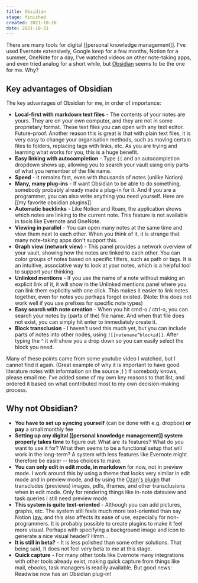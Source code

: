 ```yaml
---
title: Obsidian
stage: finished
created: 2021-10-26
date: 2021-10-31
---
```


There are many tools for digital [[personal knowledge management]]. I've used Evernote extensively, Google keep for a few months, Notion for a summer, OneNote for a day, I've watched videos on other note-taking apps, and even tried analog for a short while, but [Obsidian](https://obsidian.md/)  seems to be the one for me. Why?

## Key advantages of Obsidian
The key advantages of Obsidian for me, in order of importance:
- **Local-first with markdown text files** - The contents of your notes are yours. They are on your own computer, and they are not in some proprietary format. These text files you can open with any text editor. Future-proof. Another reason this is great is that with plain text files, it is very easy to change your organisation methods, such as moving certain files to folders, replacing tags with links, etc. As you are trying and learning what works for you, this is a huge benefit.
- **Easy linking with autocompletion** - Type `[[` and an autocompletion dropdown shows up, allowing you to search your vault using only parts of what you remember of the file name.
- **Speed** - It remains fast, even with thousands of notes (unlike Notion)
- **Many, many plug-ins** - If want Obsidian to be able to do something, somebody probably already made a plug-in for it. And if you are a programmer, you can also write anything you need yourself. Here are [[my favorite obsidian plugins]].
- **Automatic backlinks** - Like Notion and Roam, the application shows which notes are linking to the current note. This feature is not available in tools like Evernote and OneNote.
- **Viewing in parallel** - You can open many notes at the same time and view them next to each other. When you think of it, it is strange that many note-taking apps don't support this.
- **Graph view (network view)** - This panel provides a network overview of your vault, showing how the notes are linked to each other. You can color groups of notes based on specific filters, such as path or tags. It is an intuitive, associative way to look at your notes, which is a helpful tool to support your thinking.
- **Unlinked mentions** - If you use the name of a note without making an explicit link of it, it will show in the Unlinked mentions panel where you can link them explicitly with one click. This makes it easier to link notes together, even for notes you perhaps forgot existed. (Note: this does not work well if you use prefixes for specific note types)
- **Easy search with note creation** - When you hit cmd-o / ctrl-o, you can search your notes by (parts of the) file name. And when that file does not exist, you can simply hit enter to immediately create it.
- **Block transclusion** - I haven't used this much yet, but you can include parts of notes into other nodes, using `![[notename^blockid]]`. After typing the `^` it will show you a drop down so you can easily select the block you need.

Many of these points came from some youtube video I watched, but I cannot find it again. (Great example of why it is important to have good literature notes with information on the source ;) ) If somebody knows, please email me.
I've added some of my own key reasons to that list, and ordered it based on what contributed most to my own decision-making process.

## Why not Obsidian?
- **You have to set up syncing yourself** (can be done with e.g. dropbox) **or pay** a small monthly fee
- **Setting up any digital [[personal knowledge management]] system properly takes time** to figure out:  What are its features? What do you want to use it for? What then seems to be a functional setup that will work in the long-term? A system with less features like Evernote might therefore be easier -- less choices to make.
- **You can only edit in edit mode, in markdown** for now, not in preview mode. I work around this by using a theme that looks very similar in edit mode and in preview mode, and by using the [Ozan's plugin](https://github.com/ozntel/oz-image-in-editor-obsidian) that transcludes (previews) images, pdfs, iframes, and other transclusions when in edit mode. Only for rendering things like in-note dataview and task queries I still need preview mode.
- **This system is quite text-oriented** - Although you can add pictures, graphs, etc. The system still feels much more text-oriented than say Notion ([aw](https://www.reddit.com/r/Notion/comments/i8tz0p/notion_dashboard/), and this also affects its ease of use, especially for non-programmers. It is probably possible to create plugins to make it feel more visual. Perhaps with specifying a background image and icon to generate a nice visual header? Hmm...
- **It is still in beta?** - It is less polished than some other solutions. That being said, It does not feel very beta to me at this stage.
- **Quick capture** - For many other tools like Evernote many integrations with other tools already exist, making quick capture from things like mail, ebooks, task managers is readily available. But good news: Readwise now has an Obsidian plug-in!